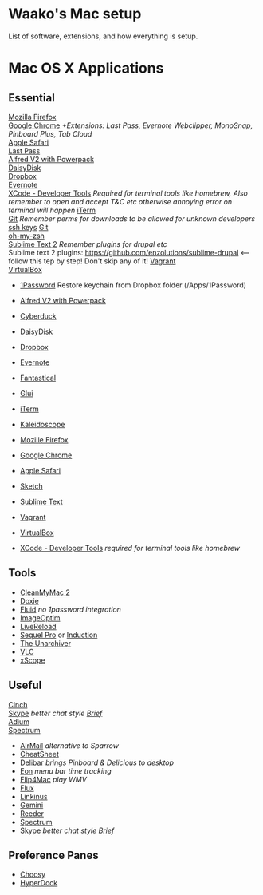 Waako's Mac setup
=========

List of software, extensions, and how everything is setup.

# Mac OS X Applications

## Essential
[Mozilla Firefox](http://www.mozilla.org/firefox/)    
[Google Chrome](https://chrome.google.com) _+Extensions: Last Pass, Evernote Webclipper, MonoSnap, Pinboard Plus, Tab Cloud_  
[Apple Safari](http://www.apple.com/safari/)  
[Last Pass](https://lastpass.com/)  
[Alfred V2 with Powerpack](http://alfredapp.com/)   
[DaisyDisk](http://daisydiskapp.com)    
[Dropbox](http://dropbox.com/)   
[Evernote](http://evernote.com)  
[XCode - Developer Tools](https://developer.apple.com/xcode)  *Required for terminal tools like homebrew, Also remember to open and accept T&C etc otherwise annoying error on terminal will happen*
[iTerm](http://iterm2.com)   
[Git](http://git-scm.com)  _Remember perms for downloads to be allowed for unknown developers_  
[ssh keys](https://help.github.com/articles/generating-ssh-keys#platform-mac)
[Git](http://git-scm.com/download/mac)  
[oh-my-zsh](https://github.com/robbyrussell/oh-my-zsh)   
[Sublime Text 2](http://www.sublimetext.com/2)  _Remember plugins for drupal etc_  
Sublime text 2 plugins: https://github.com/enzolutions/sublime-drupal <-- follow this tep by step! Don't skip any of it!
[Vagrant](http://vagrantup.com)    
[VirtualBox](http://virtualbox.org)  


* [1Password](http://agilebits.com/onepassword)
Restore keychain from Dropbox folder (/Apps/1Password)

* [Alfred V2 with Powerpack](http://alfredapp.com/)
* [Cyberduck](http://cyberduck.ch/)
* [DaisyDisk](http://daisydiskapp.com)
* [Dropbox](http://dropbox.com/)
* [Evernote](http://evernote.com)
* [Fantastical](http://flexibits.com/fantastical)
* [Glui](http://glui.me)
* [iTerm](http://iterm2.com)
* [Kaleidoscope](http://kaleidoscopeapp.com/)
* [Mozille Firefox](http://www.mozilla.org/firefox/)
* [Google Chrome](https://chrome.google.com)
* [Apple Safari](http://www.apple.com/safari/)
* [Sketch](http://www.bohemiancoding.com/sketch/)
* [Sublime Text](www.sublimetext.com)
* [Vagrant](http://vagrantup.com)
* [VirtualBox](http://virtualbox.org)
* [XCode - Developer Tools](https://developer.apple.com/xcode/)
 *required for terminal tools like homebrew*

## Tools

* [CleanMyMac 2](http://macpaw.com/cleanmymac)
* [Doxie](www.getdoxie.com)
* [Fluid](http://fluidapp.com) *no 1password integration*
* [ImageOptim](http://imageoptim.pornel.net)
* [LiveReload](http://livereload.com)
* [Sequel Pro](http://sequelpro.com) or [Induction](http://inductionapp.com)
* [The Unarchiver](http://wakaba.c3.cx/s/apps/unarchiver.html)
* [VLC](http://www.videolan.org)
* [xScope](http://iconfactory.com/software/xscope)

## Useful

[Cinch](http://www.irradiatedsoftware.com/cinch)   
[Skype](http://skype.com) *better chat style [Brief](https://github.com/miekd/Brief/)*  
[Adium](https://adium.im/)  
[Spectrum](http://www.eigenlogik.com/spectrum/mac)  

* [AirMail](http://airmailapp.info/) *alternative to Sparrow*
* [CheatSheet](http://www.grandtotal.biz/CheatSheet/)
* [Delibar](http://www.delibarapp.com) *brings Pinboard & Delicious to desktop*
* [Eon](http://fuelcollective.com/eon) *menu bar time tracking*
* [Flip4Mac](www.telestream.net/flip4mac-wmv/overview.htm) *play WMV*
* [Flux](http://stereopsis.com/flux/)
* [Linkinus](http://conceitedsoftware.com/products/linkinus)
* [Gemini](http://macpaw.com/gemini)
* [Reeder](http://reederapp.com)
* [Spectrum](http://www.eigenlogik.com/spectrum/mac)
* [Skype](http://skype.com) *better chat style [Brief](https://github.com/miekd/Brief/)*

## Preference Panes

* [Choosy](http://www.choosyosx.com/)
* [HyperDock](http://hyperdock.bahoom.com/)
